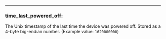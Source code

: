 ---
### **time_last_powered_off:**
The Unix timestamp of the last time the device was powered off. Stored as a 4-byte big-endian number. (Example value: `1620000000`)
